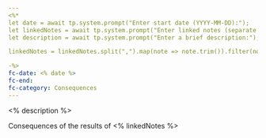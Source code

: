```yaml
---
<%*
let date = await tp.system.prompt("Enter start date (YYYY-MM-DD):");
let linkedNotes = await tp.system.prompt("Enter linked notes (separate by comma):");
let description = await tp.system.prompt("Enter a brief description:");

linkedNotes = linkedNotes.split(",").map(note => note.trim()).filter(note => note !== "").map(note => `[[${note}]]`).join(" ");

-%>
fc-date: <% date %>
fc-end: 
fc-category: Consequences
---
```

<% description %>

Consequences of the results of <% linkedNotes %>
